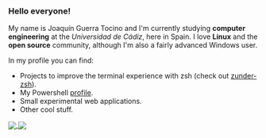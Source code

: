 ### Hello everyone!

My name is Joaquín Guerra Tocino and I'm currently studying **computer engineering** at the *Universidad de Cádiz*, here in Spain.
I love **Linux** and the **open source** community, although I'm also a fairly advanced Windows user.

In my profile you can find:

- Projects to improve the terminal experience with zsh (check out [zunder-zsh](https://github.com/Warbacon/zunder-zsh)).
- My Powershell [profile](https://github.com/Warbacon/powershell-profile).
- Small experimental web applications.
- Other cool stuff.

<a href="https://github.com/warbacon">
  <img align="center" src="https://github-readme-stats.vercel.app/api/top-langs/?username=warbacon&theme=github_dark&hide=html,markdown,glsl,lua,python,c&langs_count=3&hide_border=true&exclude_repo=zunder-prompt,dwm" />
</a>
<a href="https://github.com/warbacon">
  <img align="center" src="https://github-readme-stats.vercel.app/api?username=warbacon&show_icons=true&count_private=true&line_height=27&theme=github_dark&hide_border=true" />
</a>
